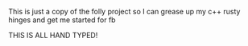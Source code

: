 This is just a copy of the folly project so I can grease up my c++ rusty hinges and get me started for fb

THIS IS ALL HAND TYPED!
